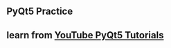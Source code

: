 ## **PyQt5** Practice
## learn from [YouTube PyQt5 Tutorials](https://www.youtube.com/watch?v=Lkiz_Z-EXXc&list=PLLPsLcbaFY21h8bnBBig8Y0YgOdGpzIjm)
